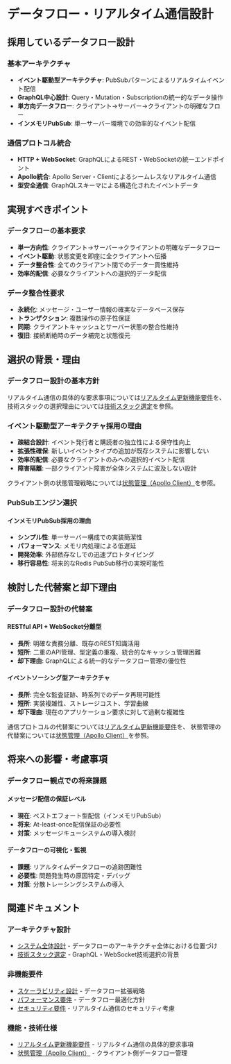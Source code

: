 # データフロー・リアルタイム通信設計

## 採用しているデータフロー設計

### 基本アーキテクチャ
- **イベント駆動型アーキテクチャ**: PubSubパターンによるリアルタイムイベント配信
- **GraphQL中心設計**: Query・Mutation・Subscriptionの統一的なデータ操作
- **単方向データフロー**: クライアント→サーバー→クライアントの明確なフロー
- **インメモリPubSub**: 単一サーバー環境での効率的なイベント配信

### 通信プロトコル統合
- **HTTP + WebSocket**: GraphQLによるREST・WebSocketの統一エンドポイント
- **Apollo統合**: Apollo Server・Clientによるシームレスなリアルタイム通信
- **型安全通信**: GraphQLスキーマによる構造化されたイベントデータ

## 実現すべきポイント

### データフローの基本要求
- **単一方向性**: クライアント→サーバー→クライアントの明確なデータフロー
- **イベント駆動**: 状態変更を即座に全クライアントへ伝播
- **データ整合性**: 全てのクライアント間でのデータ一貫性維持
- **効率的配信**: 必要なクライアントへの選択的データ配信

### データ整合性要求
- **永続化**: メッセージ・ユーザー情報の確実なデータベース保存
- **トランザクション**: 複数操作の原子性保証
- **同期**: クライアントキャッシュとサーバー状態の整合性維持
- **復旧**: 接続断絶時のデータ補完と状態復元

## 選択の背景・理由

### データフロー設計の基本方針

リアルタイム通信の具体的な要求事項については[リアルタイム更新機能要件](../requirements/functional/real-time-updates.md)を、
技術スタックの選択理由については[技術スタック選定](./tech-stack.md)を参照。

### イベント駆動型アーキテクチャ採用の理由

- **疎結合設計**: イベント発行者と購読者の独立性による保守性向上
- **拡張性確保**: 新しいイベントタイプの追加が既存システムに影響しない
- **効率的配信**: 必要なクライアントのみへの選択的イベント配信
- **障害隔離**: 一部クライアント障害が全体システムに波及しない設計

クライアント側の状態管理戦略については[状態管理（Apollo Client）](../frontend/state-management.md)を参照。

### PubSubエンジン選択

#### インメモリPubSub採用の理由
- **シンプル性**: 単一サーバー構成での実装簡潔性
- **パフォーマンス**: メモリ内処理による低遅延
- **開発効率**: 外部依存なしでの迅速プロトタイピング
- **移行容易性**: 将来的なRedis PubSub移行の実現可能性

## 検討した代替案と却下理由

### データフロー設計の代替案

#### RESTful API + WebSocket分離型
- **長所**: 明確な責務分離、既存のREST知識活用
- **短所**: 二重のAPI管理、型定義の重複、統合的なキャッシュ管理困難
- **却下理由**: GraphQLによる統一的なデータフロー管理の優位性

#### イベントソーシング型アーキテクチャ
- **長所**: 完全な監査証跡、時系列でのデータ再現可能性
- **短所**: 実装複雑性、ストレージコスト、学習曲線
- **却下理由**: 現在のアプリケーション要求に対して過剰な複雑性

通信プロトコルの代替案については[リアルタイム更新機能要件](../requirements/functional/real-time-updates.md)を、
状態管理の代替案については[状態管理（Apollo Client）](../frontend/state-management.md)を参照。

## 将来への影響・考慮事項

### データフロー観点での将来課題

#### メッセージ配信の保証レベル
- **現在**: ベストエフォート型配信（インメモリPubSub）
- **将来**: At-least-once配信保証の必要性
- **対策**: メッセージキューシステムの導入検討

#### データフローの可視化・監視
- **課題**: リアルタイムデータフローの追跡困難性
- **必要性**: 問題発生時の原因特定・デバッグ
- **対策**: 分散トレーシングシステムの導入

## 関連ドキュメント

### アーキテクチャ設計
- [システム全体設計](./overview.md) - データフローのアーキテクチャ全体における位置づけ
- [技術スタック選定](./tech-stack.md) - GraphQL・WebSocket技術選択の背景

### 非機能要件
- [スケーラビリティ設計](../requirements/non-functional/scalability.md) - データフロー拡張戦略
- [パフォーマンス要件](../requirements/non-functional/performance.md) - データフロー最適化方針
- [セキュリティ要件](../requirements/non-functional/security.md) - リアルタイム通信のセキュリティ考慮

### 機能・技術仕様
- [リアルタイム更新機能要件](../requirements/functional/real-time-updates.md) - リアルタイム通信の具体的要求事項
- [状態管理（Apollo Client）](../frontend/state-management.md) - クライアント側データフロー管理